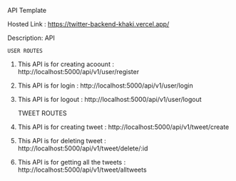 API Template

Hosted Link : https://twitter-backend-khaki.vercel.app/

Description: API

    USER ROUTES
    
1. This API is for creating acoount : http://localhost:5000/api/v1/user/register
2. This API is for login : http://localhost:5000/api/v1/user/login
3. This API is for logout : http://localhost:5000/api/v1/user/logout

   TWEET ROUTES
   
1. This API is for creating tweet : http://localhost:5000/api/v1/tweet/create
2. This API is for deleting tweet : http://localhost:5000/api/v1/tweet/delete/:id
3. This API is for getting all the tweets : http://localhost:5000/api/v1/tweet/alltweets

